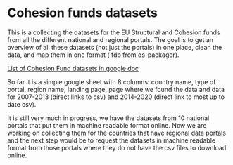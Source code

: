 # Cohesion funds datasets

This is a collecting the datasets for the EU Structural and Cohesion funds from all the different national and regional portals. The goal is to get an overview of all these datasets (not just the portals) in one place, clean the data, and map them in one format ( fdp from os-packager). 


[List of Cohesion Fund datasets in google doc][gdoc]

[gdoc]: https://docs.google.com/spreadsheets/d/1RkC_YuWWlhGxyDRc-bpD_zaWAXK78GpPr8nfPesQfSY/edit?pref=2&pli=1#gid=0

So far it is a simple google sheet with 8 columns: country name, type of portal, region name, landing page, page where we found the data and data for 2007-2013 (direct links to csv) and 2014-2020 (direct link to most up to date csv). 

It is still very much in progress, we have the datasets from 10 national portals that put them in machine readable format online. Now we are working on collecting them for the countries that have regional data portals and the next step would be to request the datasets in machine readable format from those portals where they do not have the csv files to download online. 


